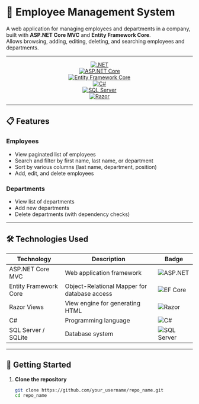 <a id="readme-top"></a>

# 🚀 Employee Management System

A web application for managing employees and departments in a company, built with **ASP.NET Core MVC** and **Entity Framework Core**.  
Allows browsing, adding, editing, deleting, and searching employees and departments.

---

<div align="center">

[![.NET](https://img.shields.io/badge/.NET-512BD4?style=for-the-badge&logo=dot-net&logoColor=white)](https://dotnet.microsoft.com/)  
[![ASP.NET Core](https://img.shields.io/badge/ASP.NET_Core-8.0-blue?style=for-the-badge&logo=asp.net&logoColor=white)](https://dotnet.microsoft.com/apps/aspnet)  
[![Entity Framework Core](https://img.shields.io/badge/Entity_Framework_Core-339933?style=for-the-badge&logo=entity-framework&logoColor=white)](https://docs.microsoft.com/en-us/ef/core/)  
[![C#](https://img.shields.io/badge/C%23-239120?style=for-the-badge&logo=c-sharp&logoColor=white)](https://docs.microsoft.com/en-us/dotnet/csharp/)  
[![SQL Server](https://img.shields.io/badge/SQL_Server-CC2927?style=for-the-badge&logo=microsoft-sql-server&logoColor=white)](https://www.microsoft.com/en-us/sql-server)  
[![Razor](https://img.shields.io/badge/Razor-512BD4?style=for-the-badge&logo=asp.net&logoColor=white)](https://docs.microsoft.com/en-us/aspnet/core/mvc/views/razor)

</div>

---

## 📋 Features

### Employees
- View paginated list of employees
- Search and filter by first name, last name, or department
- Sort by various columns (last name, department, position)
- Add, edit, and delete employees

### Departments
- View list of departments
- Add new departments
- Delete departments (with dependency checks)

---

## 🛠 Technologies Used

| Technology            | Description                              | Badge                                      |
|-----------------------|------------------------------------------|--------------------------------------------|
| ASP.NET Core MVC      | Web application framework                | ![ASP.NET](https://img.shields.io/badge/ASP.NET_Core-6.0-blue?style=flat-square&logo=asp.net&logoColor=white)   |
| Entity Framework Core | Object-Relational Mapper for database access | ![EF Core](https://img.shields.io/badge/Entity_Framework_Core-339933?style=flat-square&logo=entity-framework&logoColor=white) |
| Razor Views           | View engine for generating HTML          | ![Razor](https://img.shields.io/badge/Razor-512BD4?style=flat-square&logo=asp.net&logoColor=white)                |
| C#                    | Programming language                      | ![C#](https://img.shields.io/badge/C%23-239120?style=flat-square&logo=c-sharp&logoColor=white)                     |
| SQL Server / SQLite   | Database system                           | ![SQL Server](https://img.shields.io/badge/SQL_Server-CC2927?style=flat-square&logo=microsoft-sql-server&logoColor=white) |

---

## 🚀 Getting Started

1. **Clone the repository**
   ```bash
   git clone https://github.com/your_username/repo_name.git
   cd repo_name

